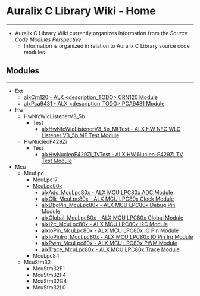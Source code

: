 # Auralix C Library Wiki - Home
---
- Auralix C Library Wiki currently organizes information from the *Source Code Modules Perspective*
    - Information is organized in relation to Auralix C Library source code modules

## Modules
---
- Ext
    - [alxCrn120 - ALX <description_TODO> CRN120 Module](Ext/alxWiki_alxCrn120.md)
    - [alxPca9431 - ALX <description_TODO> PCA9431 Module](Ext/alxWiki_alxPca9431.md)
- Hw
    - HwNfcWlcListenerV3_5b
        - Test
            - [alxHwNfcWlcListenerV3_5b_MfTest - ALX HW NFC WLC Listener V3_5b MF Test Module](Hw/HwNucleoF429Zi/Test/alxHwNfcWlcListenerV3_5b_MfTest.md)
    - HwNucleoF429Zi
        - Test
            - [alxHwNucleoF429Zi_TvTest - ALX HW Nucleo-F429ZI TV Test Module](Hw/HwNucleoF429Zi/Test/alxWiki_alxHwNucleoF429Zi_TvTest.md)
- Mcu
    - McuLpc
        - McuLpc17
        - [McuLpc80x](Mcu/McuLpc/McuLpc80x/alxWiki_McuLpc80x.md)
            - [alxAdc_McuLpc80x - ALX MCU LPC80x ADC Module](Mcu/McuLpc/McuLpc80x/alxWiki_alxAdc_McuLpc80x.md)
            - [alxClk_McuLpc80x - ALX MCU LPC80x Clock Module](Mcu/McuLpc/McuLpc80x/alxWiki_alxClk_McuLpc80x.md)
            - [alxDbgPin_McuLpc80x - ALX MCU LPC80x Debug Pin Module](Mcu/McuLpc/McuLpc80x/alxWiki_alxDbgPin_McuLpc80x.md)
            - [alxGlobal_McuLpc80x - ALX MCU LPC80x Global Module](Mcu/McuLpc/McuLpc80x/alxWiki_alxGlobal_McuLpc80x.md)
            - [alxI2c_McuLpc80x - ALX MCU LPC80x I2C Module](Mcu/McuLpc/McuLpc80x/alxWiki_alxI2c_McuLpc80x.md)
            - [alxIoPin_McuLpc80x - ALX MCU LPC80x IO Pin Module](Mcu/McuLpc/McuLpc80x/alxWiki_alxIoPin_McuLpc80x.md)
            - [alxIoPinIrq_McuLpc80x - ALX MCU LPC80x IO Pin Irq Module](Mcu/McuLpc/McuLpc80x/alxWiki_alxIoPinIrq_McuLpc80x.md)
            - [alxPwm_McuLpc80x - ALX MCU LPC80x PWM Module](Mcu/McuLpc/McuLpc80x/alxWiki_alxPwm_McuLpc80x.md)
            - [alxTrace_McuLpc80x - ALX MCU LPC80x Trace Module](Mcu/McuLpc/McuLpc80x/alxWiki_alxTrace_McuLpc80x.md)
        - McuLpc84
	- McuStm32
        - McuStm32F1
        - McuStm32F4
        - McuStm32G4
        - McuStm32L0	
